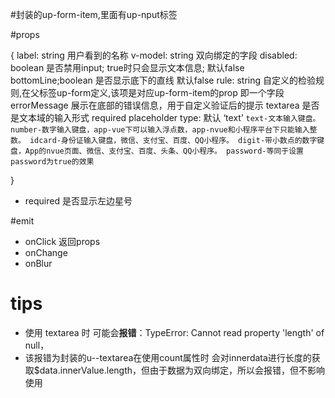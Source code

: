 

#封装的up-form-item,里面有up-nput标签

#props

{
	label: string 用户看到的名称
	v-model: string 双向绑定的字段
	disabled: boolean 是否禁用input; true时只会显示文本信息; 默认false
	bottomLine;boolean 是否显示底下的直线  默认false
	rule: string  自定义的检验规则,在父标签up-form定义,该项是对应up-form-item的prop   即一个字段
	errorMessage  展示在底部的错误信息，用于自定义验证后的提示
	textarea  是否是文本域的输入形式
	required
	placeholder
	type:  默认 ‘text’
	```
	text-文本输入键盘。
	number-数字输入键盘，app-vue下可以输入浮点数，app-nvue和小程序平台下只能输入整数。
	idcard-身份证输入键盘，微信、支付宝、百度、QQ小程序。
	digit-带小数点的数字键盘，App的nvue页面、微信、支付宝、百度、头条、QQ小程序。
	password-等同于设置password为true的效果
	```
	
}
+ required 是否显示左边星号

#emit
- onClick 返回props
- onChange
- onBlur
# tips

- 使用 textarea 时 可能会**报错**：TypeError: Cannot read property 'length' of null，
- 该报错为封装的u--textarea在使用count属性时 会对innerdata进行长度的获取$data.innerValue.length，但由于数据为双向绑定，所以会报错，但不影响使用